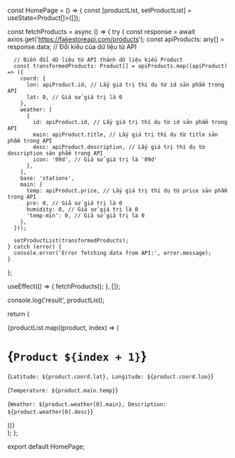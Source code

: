 const HomePage = () => {
  const [productList, setProductList] = useState<Product[]>([]);

  const fetchProducts = async () => {
    try {
      const response = await axios.get('https://fakestoreapi.com/products');
      const apiProducts: any[] = response.data; // Đổi kiểu của dữ liệu từ API

      // Biến đổi dữ liệu từ API thành dữ liệu kiểu Product
      const transformedProducts: Product[] = apiProducts.map((apiProduct) => ({
        coord: {
          lon: apiProduct.id, // Lấy giá trị thí dụ từ id sản phẩm trong API
          lat: 0, // Giả sử giá trị là 0
        },
        weather: [
          {
            id: apiProduct.id, // Lấy giá trị thí dụ từ id sản phẩm trong API
            main: apiProduct.title, // Lấy giá trị thí dụ từ title sản phẩm trong API
            desc: apiProduct.description, // Lấy giá trị thí dụ từ description sản phẩm trong API
            icon: '09d', // Giả sử giá trị là '09d'
          },
        ],
        base: 'stations',
        main: {
          temp: apiProduct.price, // Lấy giá trị thí dụ từ price sản phẩm trong API
          pre: 0, // Giả sử giá trị là 0
          humidity: 0, // Giả sử giá trị là 0
          'temp-min': 0, // Giả sử giá trị là 0
        },
      }));

      setProductList(transformedProducts);
    } catch (error) {
      console.error('Error fetching data from API:', error.message);
    }
  };

  useEffect(() => {
    fetchProducts();
  }, []);

  console.log('result', productList);

  return (
    <div>
      {productList.map((product, index) => (
        <div key={index}>
          <h1>{`Product ${index + 1}`}</h1>
          <p>{`Latitude: ${product.coord.lat}, Longitude: ${product.coord.lon}`}</p>
          <p>{`Temperature: ${product.main.temp}`}</p>
          <p>{`Weather: ${product.weather[0].main}, Description: ${product.weather[0].desc}`}</p>
        </div>
      ))}
    </div>
  );
};

export default HomePage;